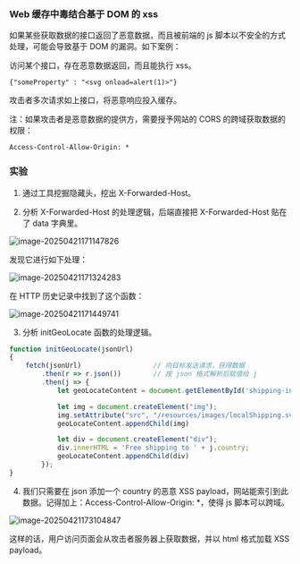 ### Web 缓存中毒结合基于 DOM 的 xss

如果某些获取数据的接口返回了恶意数据，而且被前端的 js 脚本以不安全的方式处理，可能会导致基于 DOM 的漏洞。如下案例：

访问某个接口，存在恶意数据返回，而且能执行 xss。

```
{"someProperty" : "<svg onload=alert(1)>"}
```

攻击者多次请求如上接口，将恶意响应投入缓存。

注：如果攻击者是恶意数据的提供方，需要授予网站的 CORS 的跨域获取数据的权限：

```
Access-Control-Allow-Origin: *
```

### 实验

1. 通过工具挖掘隐藏头，挖出 X-Forwarded-Host。

2. 分析 X-Forwarded-Host 的处理逻辑，后端直接把 X-Forwarded-Host 贴在了 data 字典里。

![image-20250421171147826](https://cdn.jsdelivr.net/gh/LilDean17/secdoc@main/Web%20%E5%AE%89%E5%85%A8/Web%20%E7%BC%93%E5%AD%98%E6%8A%95%E6%AF%92/images/image-20250421171147826.png)

发现它进行如下处理：

![image-20250421171324283](https://cdn.jsdelivr.net/gh/LilDean17/secdoc@main/Web%20%E5%AE%89%E5%85%A8/Web%20%E7%BC%93%E5%AD%98%E6%8A%95%E6%AF%92/images/image-20250421171324283.png)

在 HTTP 历史记录中找到了这个函数：

![image-20250421171449741](https://cdn.jsdelivr.net/gh/LilDean17/secdoc@main/Web%20%E5%AE%89%E5%85%A8/Web%20%E7%BC%93%E5%AD%98%E6%8A%95%E6%AF%92/images/image-20250421171449741.png)

3. 分析 initGeoLocate 函数的处理逻辑。

```js
function initGeoLocate(jsonUrl)
{
    fetch(jsonUrl)					// 向目标发送请求，获得数据
        .then(r => r.json())		// 按 json 格式解析后赋值给 j
        .then(j => {
            let geoLocateContent = document.getElementById('shipping-info');

            let img = document.createElement("img");							
            img.setAttribute("src", "/resources/images/localShipping.svg");		
            geoLocateContent.appendChild(img)									

            let div = document.createElement("div");							
            div.innerHTML = 'Free shipping to ' + j.country;					// 直接将 j.country 作为 html 嵌入页面。 
            geoLocateContent.appendChild(div)									
        });
}
```

4. 我们只需要在 json 添加一个 country 的恶意 XSS payload，网站能索引到此数据。记得加上：Access-Control-Allow-Origin: *，使得 js 脚本可以跨域。

![image-20250421173104847](https://cdn.jsdelivr.net/gh/LilDean17/secdoc@main/Web%20%E5%AE%89%E5%85%A8/Web%20%E7%BC%93%E5%AD%98%E6%8A%95%E6%AF%92/images/image-20250421173104847.png)

这样的话，用户访问页面会从攻击者服务器上获取数据，并以 html 格式加载 XSS payload。